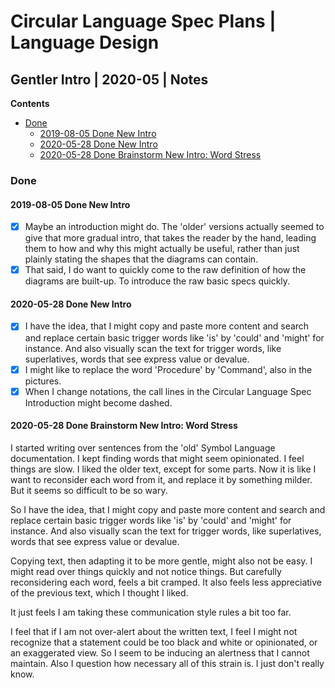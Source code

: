 Circular Language Spec Plans | Language Design
==============================================

Gentler Intro | 2020-05 | Notes
-------------------------------

__Contents__

- [Done](#done)
    - [2019-08-05 Done New Intro](#2019-08-05-done-new-intro)
    - [2020-05-28 Done New Intro](#2020-05-28-done-new-intro)
    - [2020-05-28 Done Brainstorm New Intro: Word Stress](#2020-05-28-done-brainstorm-new-intro-word-stress)

### Done

#### 2019-08-05 Done New Intro

- [x] Maybe an introduction might do. The 'older' versions actually seemed to give that more gradual intro, that takes the reader by the hand, leading them to how and why this might actually be useful, rather than just plainly stating the shapes that the diagrams can contain.
- [x] That said, I do want to quickly come to the raw definition of how the diagrams are built-up. To introduce the raw basic specs quickly.

#### 2020-05-28 Done New Intro

- [x] I have the idea, that I might copy and paste more content and search and replace certain basic trigger words like 'is' by 'could' and 'might' for instance. And also visually scan the text for trigger words, like superlatives, words that see express value or devalue.
- [x] I might like to replace the word 'Procedure' by 'Command', also in the pictures.
- [x] When I change notations, the call lines in the Circular Language Spec Introduction might become dashed.

#### 2020-05-28 Done Brainstorm New Intro: Word Stress

I started writing over sentences from the 'old' Symbol Language documentation. I kept finding words that might seem opinionated. I feel things are slow. I liked the older text, except for some parts. Now it is like I want to reconsider each word from it, and replace it by something milder. But it seems so difficult to be so wary.

So I have the idea, that I might copy and paste more content and search and replace certain basic trigger words like 'is' by 'could' and 'might' for instance. And also visually scan the text for trigger words, like superlatives, words that see express value or devalue.

Copying text, then adapting it to be more gentle, might also not be easy. I might read over things quickly and not notice things. But carefully reconsidering each word, feels a bit cramped. It also feels less appreciative of the previous text, which I thought I liked.

It just feels I am taking these communication style rules a bit too far.

I feel that if I am not over-alert about the written text, I feel I might not recognize that a statement could be too black and white or opinionated, or an exaggerated view. So I seem to be inducing an alertness that I cannot maintain. Also I question how necessary all of this strain is. I just don't really know.

